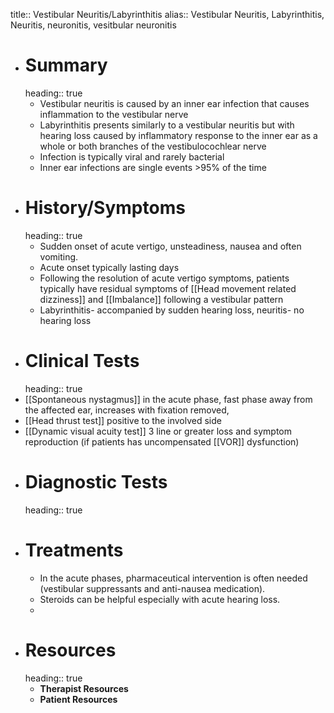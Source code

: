 title:: Vestibular Neuritis/Labyrinthitis
alias:: Vestibular Neuritis, Labyrinthitis, Neuritis, neuronitis, vesitbular neuronitis

- # Summary
  heading:: true
	- Vestibular neuritis is caused by an inner ear infection that causes inflammation to the vestibular nerve
	- Labyrinthitis presents similarly to a vestibular neuritis but with hearing loss caused by inflammatory response to the inner ear as a whole or both branches of the vestibulocochlear nerve
	- Infection is typically viral and rarely bacterial
	- Inner ear infections are single events >95% of the time
- # History/Symptoms
  heading:: true
	- Sudden onset of acute vertigo, unsteadiness, nausea and often vomiting.
	- Acute onset typically lasting days
	- Following the resolution of acute vertigo symptoms, patients typically have residual symptoms of [[Head movement related dizziness]] and [[Imbalance]] following a vestibular pattern
	- Labyrinthitis- accompanied by sudden hearing loss, neuritis- no hearing loss
- # Clinical Tests
  heading:: true
- [[Spontaneous nystagmus]] in the acute phase, fast phase away from the affected ear, increases with fixation removed,
- [[Head thrust test]] positive to the involved side
- [[Dynamic visual acuity test]] 3 line or greater loss and symptom reproduction (if patients has uncompensated [[VOR]] dysfunction)
- # Diagnostic Tests
  heading:: true
- # Treatments
	- In the acute phases, pharmaceutical intervention is often needed (vestibular suppressants and anti-nausea medication).
	- Steroids can be helpful especially with acute hearing loss.
	-
- # Resources
  heading:: true
	- **Therapist Resources**
	- **Patient Resources**